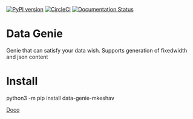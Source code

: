 [![PyPI version](https://badge.fury.io/py/data-genie-mkeshav.svg)](https://badge.fury.io/py/data-genie-mkeshav)
[![CircleCI](https://circleci.com/bb/mkeshav/data_genie.svg?style=svg)](https://circleci.com/bb/mkeshav/data_genie)
[![Documentation Status](https://readthedocs.org/projects/data-genie/badge/?version=latest)](https://data-genie.readthedocs.io/en/latest/?badge=latest)


# Data Genie

Genie that can satisfy your data wish.
Supports generation of fixedwidth and json content

# Install
python3 -m pip install data-genie-mkeshav

[Doco](https://data-genie.readthedocs.io)